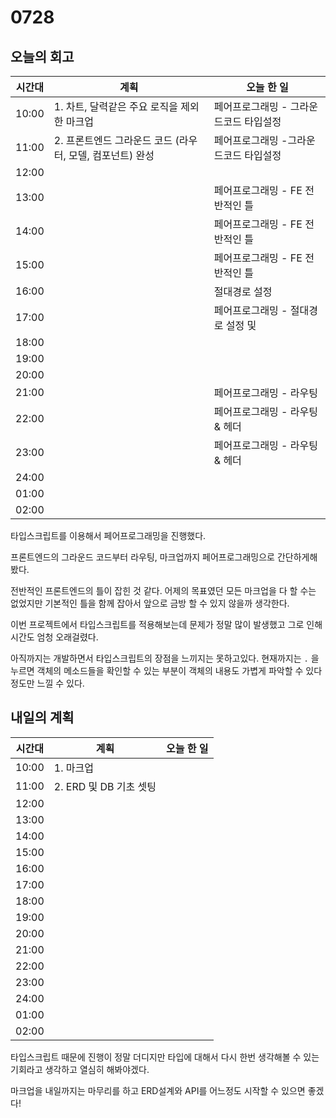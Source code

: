 # 0728

## 오늘의 회고

| 시간대 | 계획                                                      | 오늘 한 일                             |
| ------ | --------------------------------------------------------- | -------------------------------------- |
| 10:00  | 1. 차트, 달력같은 주요 로직을 제외한 마크업               | 페어프로그래밍 - 그라운드코드 타입설정 |
| 11:00  | 2. 프론트엔드 그라운드 코드 (라우터, 모델, 컴포넌트) 완성 | 페어프로그래밍 -그라운드코드 타입설정  |
| 12:00  |                                                           |                                        |
| 13:00  |                                                           | 페어프로그래밍 - FE 전반적인 틀        |
| 14:00  |                                                           | 페어프로그래밍 - FE 전반적인 틀        |
| 15:00  |                                                           | 페어프로그래밍 - FE 전반적인 틀        |
| 16:00  |                                                           | 절대경로 설정                          |
| 17:00  |                                                           | 페어프로그래밍 - 절대경로 설정 및      |
| 18:00  |                                                           |                                        |
| 19:00  |                                                           |                                        |
| 20:00  |                                                           |                                        |
| 21:00  |                                                           | 페어프로그래밍 - 라우팅                |
| 22:00  |                                                           | 페어프로그래밍 - 라우팅 & 헤더         |
| 23:00  |                                                           | 페어프로그래밍 - 라우팅 & 헤더         |
| 24:00  |                                                           |                                        |
| 01:00  |                                                           |                                        |
| 02:00  |                                                           |                                        |

타입스크립트를 이용해서 페어프로그래밍을 진행했다.

프론트엔드의 그라운드 코드부터 라우팅, 마크업까지 페어프로그래밍으로 간단하게해봤다. 

전반적인 프론트엔드의 틀이 잡힌 것 같다. 어제의 목표였던 모든 마크업을 다 할 수는 없었지만 기본적인 틀을 함께 잡아서 앞으로 금방 할 수 있지 않을까 생각한다.

이번 프로젝트에서 타입스크립트를 적용해보는데 문제가 정말 많이 발생했고 그로 인해 시간도 엄청 오래걸렸다.

아직까지는 개발하면서 타입스크립트의 장점을 느끼지는 못하고있다. 현재까지는 `.` 을 누르면 객체의 메소드들을 확인할 수 있는 부분이 객체의 내용도 가볍게 파악할 수 있다 정도만 느낄 수 있다. 

## 내일의 계획

| 시간대 | 계획                   | 오늘 한 일 |
| ------ | ---------------------- | ---------- |
| 10:00  | 1. 마크업              |            |
| 11:00  | 2. ERD 및 DB 기초 셋팅 |            |
| 12:00  |                        |            |
| 13:00  |                        |            |
| 14:00  |                        |            |
| 15:00  |                        |            |
| 16:00  |                        |            |
| 17:00  |                        |            |
| 18:00  |                        |            |
| 19:00  |                        |            |
| 20:00  |                        |            |
| 21:00  |                        |            |
| 22:00  |                        |            |
| 23:00  |                        |            |
| 24:00  |                        |            |
| 01:00  |                        |            |
| 02:00  |                        |            |

타입스크립트 때문에 진행이 정말 더디지만 타입에 대해서 다시 한번 생각해볼 수 있는 기회라고 생각하고 열심히 해봐야겠다.

마크업을 내일까지는 마무리를 하고 ERD설계와 API를 어느정도 시작할 수 있으면 좋겠다!
